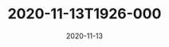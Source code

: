 ---
date: 2020-11-13
title: 2020-11-13T1926-000
hero: 2020/2020-11-13T1926-000.jpeg

# briefly describe the image…
alt: ''

# insert the closed caption text after the three-dash break…
# (include line-breaks, punctuation, and capitalization)
---
